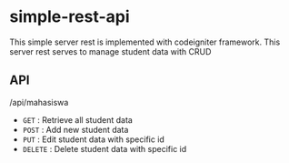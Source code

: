 # simple-rest-api

This simple server rest is implemented with codeigniter framework. This server rest serves to manage student data with CRUD

## API

/api/mahasiswa
* ```GET``` : Retrieve all student data
* ```POST``` : Add new student data
* ```PUT``` : Edit student data with specific id
* ```DELETE``` : Delete student data with specific id
